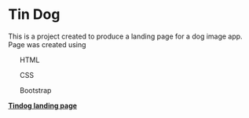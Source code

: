 <h1>Tin Dog</h1>
This is a project created to produce a landing page for a dog image app.
Page was created using
  <ul>HTML</ul>
  <ul>CSS</ul>
  <ul>Bootstrap</ul>


<a href= "https://itosam.github.io/tindog/">
  <strong>Tindog landing page</strong></a>
